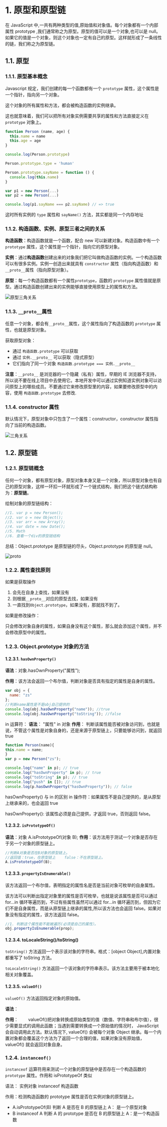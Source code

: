 # 1. 原型和原型链

在 JavaScript 中,一共有两种类型的值,原始值和对象值。每个对象都有一个内部属性 prototype ,我们通常称之为原型。原型的值可以是一个对象,也可以是 null。如果它的值是一个对象，则这个对象也一定有自己的原型。这样就形成了一条线性的链，我们称之为原型链。

## 1.1. 原型

### 1.1.1. 原型基本概念

Javascript 规定，我们创建的每一个函数都有一个 `prototype` 属性，这个属性是一个指针，指向另一个对象。

这个对象的所有属性和方法，都会被构造函数的实例继承。

这也就意味着，我们可以把所有对象实例需要共享的属性和方法直接定义在 `prototype` 对象上。

```javascript
function Person (name, age) {
  this.name = name
  this.age = age
}

console.log(Person.prototype)

Person.prototype.type = 'human'

Person.prototype.sayName = function () {
  console.log(this.name)
}

var p1 = new Person(...)
var p2 = new Person(...)

console.log(p1.sayName === p2.sayName) // => true
```

这时所有实例的 `type` 属性和 `sayName()` 方法，其实都是同一个内存地址

### 1.1.2. 构造函数、实例、原型三者之间的关系

**构造函数**：构造函数就是一个函数，配合 new 可以新建对象。构造函数中有一个 `prototype` 属性，这个属性是一个指针，指向它的原型对象。

**实例**：通过**构造函数**创建出来的对象我们把它叫做构造函数的实例。一个构造函数可以有很多实例。实例一创造出来就具有 `constructor` 属性（指向构造函数）和`__proto__`属性（指向原型对象）。

**原型**：每一个构造函数都有一个属性`prototype`，函数的 `prototype` 属性值就是原型。通过构造函数创建出来的实例能够直接使用原型上的属性和方法。

![原型三角关系](images/原型三角关系.jpg)

### 1.1.3. `__proto__`属性

任意一个对象，都会有`__proto__`属性，这个属性指向了构造函数的 `prototype` 属性，也就是原型对象。

获取原型对象：

- 通过 `构造函数.prototype` 可以获取
- 通过 `实例.__proto__` 可以获取（隐式原型）
- 它们指向了同一个对象 `构造函数.prototype === 实例.__proto__`

**注意**：`__proto__` 是浏览器的一个隐藏（私有）属性，早期的 IE 浏览器不支持，所以说不要在线上项目中去使用它。本地开发中可以通过实例知道实例对象可以访问原型上的哪些成员。不要通过它来修改原型里的内容，如果要修改原型中的内容，使用 `构造函数.prototype` 去修改.

### 1.1.4. constructor 属性

默认情况下，原型对象中只包含了一个属性：constructor，constructor 属性指向了当前的构造函数。

![三角关系](images/sanjiao.png)

## 1.2. 原型链

### 1.2.1. 原型链概念

任何一个对象，都有原型对象，原型对象本身又是一个对象，所以原型对象也有自己的原型对象，这样一环扣一环就形成了一个链式结构，我们把这个链式结构称为：**原型链**。

绘制对象的原型链结构：

```javascript
//1. var p = new Person();
//2. var o = new Object();
//3. var arr = new Array();
//4. var date = new Date();
//5. Math
//6. 查看一个div的原型链结构
```

总结：Object.prototype 是原型链的尽头，Object.prototype 的原型是 null。

![proto](images/proto.png)

### 1.2.2. 属性查找原则

如果是获取操作

1. 会先在自身上查找，如果没有
2. 则根据`__proto__`对应的原型去找，如果没有
3. 一直找到`Object.prototype`，如果没有，那就找不到了。

如果是修改操作：

只会修改对象自身的属性，如果自身没有这个属性，那么就会添加这个属性，并不会修改原型中的属性。

### 1.2.3. Object.prototype 对象的方法

#### 1.2.3.1. `hasOwnProperty()`

**语法**：对象.hasOwnProperty("属性");

**作用**：该方法会返回一个布尔值，判断对象是否具有指定的属性是自身的属性。

```javascript
var obj = {
  name: "zs"
};
//判断name属性是不是obj自己提供的
console.log(obj.hasOwnProperty("name")); //true
console.log(obj.hasOwnProperty("toString")); //false
```

in 运算符：
**语法**： "属性" in 对象
**作用**： 判断该属性能否被对象访问到，也就是说，不管这个属性是对象自身的，还是来源于原型链上，只要能够访问到，就返回 true

```JavaScript
function Person(name){
this.name = name;
}
var p = new Person("zs");

console.log("name" in p); // true
console.log("hasOwnProperty" in p); // true
console.log("toString" in p); // true
console.log("push" in []); // true
console.log(p.hasOwnProperty("hasOwnProperty")); // false
```

hasOwnProperty() 与 in 的区别
in 操作符：如果属性不是自己提供的，是从原型上继承来的，也会返回 true

hasOwnProperty(): 该属性必须是自己提供，才返回 true，否则返回 false。

#### 1.2.3.2. `isPrototypeOf()`

**语法**：对象 A.isPrototypeOf(对象 B);
**作用**：该方法用于测试一个对象是否存在于另一个对象的原型链上。

```javascript
//判断A对象是否在B对象的原型链上。
//返回值：true，在原型链上    false：不在原型链上。
A.isPrototetypeOf(B);
```

#### 1.2.3.3. `propertyIsEnumerable()`

该方法返回一个布尔值，表明指定的属性名是否是当前对象可枚举的自身属性。

该方法可以判断出指定对象里的属性是否可枚举，也就是说该属性是否可以通过 for...in 循环等遍历到，不过有些属性虽然可以通过 for...in 循环遍历到，但因为它们不是自身属性，而是从原型链上继承的属性,所以该方法也会返回 false。如果对象没有指定的属性，该方法返回 false。

```javascript
//1. 判断这个属性能不能被遍历(必须是自己的属性）。
obj.propertyIsEnumerable(prop);
```

#### 1.2.3.4. toLocaleString()/toString()

`toString()` 方法返回一个表示该对象的字符串。格式：[object Object],内置对象都重写了 toString 方法。

`toLocaleString()` 方法返回一个该对象的字符串表示。该方法主要用于被本地化相关对象覆盖。

#### 1.2.3.5. `valueOf()`

`valueOf()` 方法返回指定对象的原始值。

**语法**：

**作用**：
　　valueOf()把对象转换成原始类型的值（数值、字符串和布尔值），很少需要显式的调用此函数；当遇到需要转换成一个原始值的情况时， JavaScript 会自动调用此方法。默认情况下, valueOf() 会被每个对象 Object 继承。每一个内置对象都会覆盖这个方法为了返回一个合理的值，如果对象没有原始值，valueOf() 就会返回对象自身。

### 1.2.4. `instanceof()`

`instanceof` 运算符用来测试一个对象的原型链中是否存在一个构造函数的 `prototype` 属性。作用和 isPrototypeOf 类似

语法： 实例对象 instanceof 构造函数

作用：检测构造函数的 prototype 属性是否在实例对象的原型链上。

- A.isPrototypeOf(B) 判断 A 是否在 B 的原型链上 A： 是一个原型对象
- B instanceof A 判断 A 的 prototype 是否在 B 的原型链上 A：是一个构造函数
